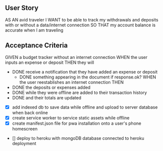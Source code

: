 ## User Story
AS AN avid traveler
I WANT to be able to track my withdrawals and deposits with or without a data/internet connection
SO THAT my account balance is accurate when I am traveling 

## Acceptance Criteria

GIVEN a budget tracker without an internet connection
WHEN the user inputs an expense or deposit
THEN they will 
* DONE receive a notification that they have added an expense or deposit
  - DONE something appearing in the document if response.ok? 
WHEN the user reestablishes an internet connection
THEN 
* DONE the deposits or expenses added 
* DONE while they were offline are added to their transaction history 
* DONE and their totals are updated


* [x] add indexed db to save data while offline and upload to server database when back online
* [x] create service worker to service static assets while offline
* [x] create manifest.json file for pwa installation onto a user's phone homescreen

* [] deploy to heroku with mongoDB database connected to heroku deployment